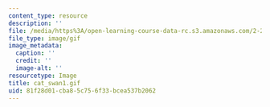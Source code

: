 ```yaml
---
content_type: resource
description: ''
file: /media/https%3A/open-learning-course-data-rc.s3.amazonaws.com/2-24-ocean-wave-interaction-with-ships-and-offshore-energy-systems-13-022-spring-2002/81f28d01cba85c756f33bcea537b2062_cat_swan1.gif
file_type: image/gif
image_metadata:
  caption: ''
  credit: ''
  image-alt: ''
resourcetype: Image
title: cat_swan1.gif
uid: 81f28d01-cba8-5c75-6f33-bcea537b2062
---
```

